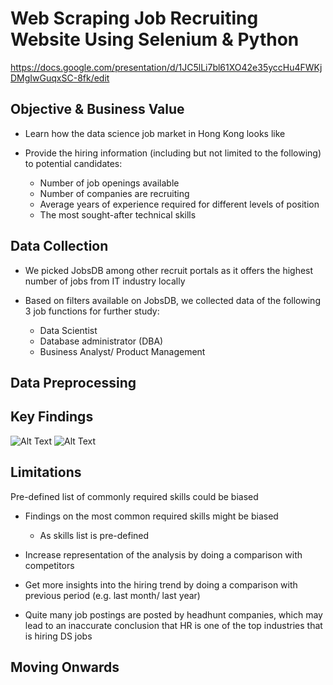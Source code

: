 # Web Scraping Job Recruiting Website Using Selenium & Python

https://docs.google.com/presentation/d/1JC5lLi7bl61XO42e35yccHu4FWKjDMgIwGuqxSC-8fk/edit


## Objective & Business Value

* Learn how the data science job market in Hong Kong looks like

* Provide the hiring information (including but not limited to the following) to potential candidates:
  * Number of job openings available
  * Number of companies are recruiting
  * Average years of experience required for different levels of position
  * The most sought-after technical skills 


## Data Collection

* We picked JobsDB among other recruit portals as it offers the highest number of jobs from IT industry locally

* Based on filters available on JobsDB, we collected data of the following 3 job functions for further study:
  * Data Scientist
  * Database administrator (DBA)
  * Business Analyst/ Product Management



## Data Preprocessing


## Key Findings
![Alt Text]()
![Alt Text]()


## Limitations

Pre-defined list of commonly required skills could be biased
* Findings on the most common required skills might be biased
  * As skills list is pre-defined
* Increase representation of the analysis by doing a comparison with competitors
  
* Get more insights into the hiring trend by doing a comparison with previous period (e.g. last month/ last year)

* Quite many job postings are posted by headhunt companies, which may lead to an inaccurate conclusion that HR is one of the top industries that is hiring DS jobs


## Moving Onwards
